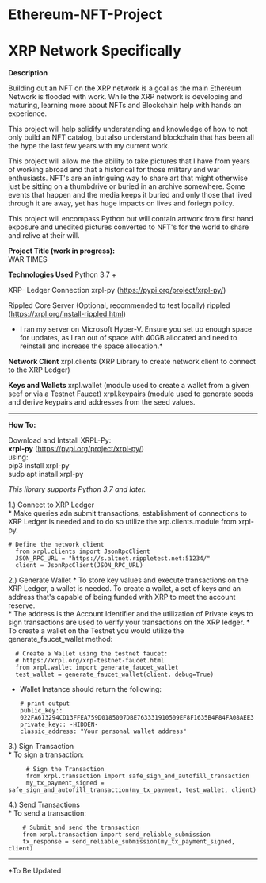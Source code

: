 # Ethereum-NFT-Project
# XRP Network Specifically

<b>Description</b> <br>

Building out an NFT on the XRP network is a goal as the main Ethereum Network is flooded with work. While the XRP network is developing and maturing, 
learning more about NFTs and Blockchain help with hands on experience. 

This project will help solidify understanding and knowledge of how to not only build an NFT catalog, but also understand blockchain that has been all the 
hype the last few years with my current work. 

This project will allow me the ability to take pictures that I have from years of working abroad and that a historical for those military and war enthusiasts. 
NFT's are an intriguing way to share art that might otherwise just be sitting on a thumbdrive or buried in an archive somewhere. Some events that happen and 
the media keeps it buried and only those that lived through it are away, yet has huge impacts on lives and foriegn policy. 

This project will encompass Python but will contain artwork from first hand exposure and unedited pictures converted to NFT's for the world to share and relive 
at their will. 

  <b>Project Title (work in progress):</b> <br>
WAR TIMES

<b>Technologies Used</b>
Python 3.7 + 

XRP- Ledger Connection
xrpl-py (https://pypi.org/project/xrpl-py/) 

Rippled Core Server (Optional, recommended to test locally)
rippled (https://xrpl.org/install-rippled.html) 
* I ran my server on Microsoft Hyper-V. Ensure you set up enough space for updates, as I ran out of space with 40GB allocated and need to reinstall and increase the space allocation.*
 
<b>Network Client</b>
xrpl.clients (XRP Library to create network client to connect to the XRP Ledger)

<b>Keys and Wallets</b>
xrpl.wallet (module used to create a wallet from a given seef or via a Testnet Faucet)
xrpl.keypairs (module used to generate seeds and derive keypairs and addresses from the seed values. 
______________________
<b>How To:</b> <br>

Download and Intstall XRPL-Py: <br>
<b>xrpl-py</b> (https://pypi.org/project/xrpl-py/) <br>
using: <br>
pip3 install xrpl-py  <br>
sudp apt install xrpl-py <br>

*This library supports Python 3.7 and later.*

1.) Connect to XRP Ledger <br>
    * Make queries adn submit transactions, establishment of connections to XRP Ledger is needed and to do so utilize the xrp.clients.module from xrpl-py.<br>
    
    # Define the network client
      from xrpl.clients import JsonRpcClient 
      JSON_RPC_URL = "https://s.altnet.rippletest.net:51234/"
      client = JsonRpcClient(JSON_RPC_URL)
   
2.) Generate Wallet
    * To store key values and execute transactions on the XRP Ledger, a wallet is needed. To create a wallet, a set of keys and an address that's capable of being funded with XRP to meet the account reserve. <br>
    * The address is the Account Identifier and the utilization of Private keys to sign transactions are used to verify your transactions on the XRP ledger. 
    * To create a wallet on the Testnet you would utilize the generate_faucet_wallet method: 
    
      # Create a Wallet using the testnet faucet: 
      # https://xrpl.org/xrp-testnet-faucet.html
      from xrpl.wallet import generate_faucet_wallet
      test_wallet = generate_faucet_wallet(client. debug=True)
      
  * Wallet Instance should return the following: <br>

        # print output
        public_key:: 022FA613294CD13FFEA759D0185007DBE763331910509EF8F1635B4F84FA08AEE3
        private_key:: -HIDDEN-
        classic_address: "Your personal wallet address"
        
3.) Sign Transaction <br>
    * To sign a transaction: <br>
         
         # Sign the Transaction
         from xrpl.transaction import safe_sign_and_autofill_transaction
         my_tx_payment_signed = safe_sign_and_autofill_transaction(my_tx_payment, test_wallet, client)
         
4.) Send Transactions <br>
    * To send a transaction: <br>
      
        # Submit and send the transaction
        from xrpl.transaction import send_reliable_submission
        tx_response = send_reliable_submission(my_tx_payment_signed, client)
        
  
______________________

*To Be Updated
